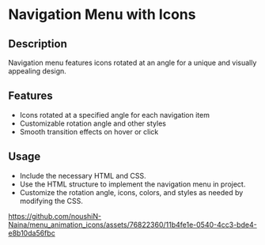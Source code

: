 # Navigation Menu with Icons
## Description ##
Navigation menu features icons rotated at an angle for a unique and visually appealing design.

## Features ##
* Icons rotated at a specified angle for each navigation item
* Customizable rotation angle and other styles
* Smooth transition effects on hover or click

## Usage ##
* Include the necessary HTML and CSS.
* Use the HTML structure to implement the navigation menu in project.
* Customize the rotation angle, icons, colors, and styles as needed by modifying the CSS.

https://github.com/noushiN-Naina/menu_animation_icons/assets/76822360/11b4fe1e-0540-4cc3-bde4-e8b10da56fbc


